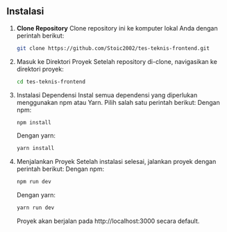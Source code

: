 ## Instalasi

1. **Clone Repository**
    Clone repository ini ke komputer lokal Anda dengan perintah berikut:
    ```bash
    git clone https://github.com/Stoic2002/tes-teknis-frontend.git
    ```

2.	Masuk ke Direktori Proyek
    Setelah repository di-clone, navigasikan ke direktori proyek:
    ```bash
    cd tes-teknis-frontend
    ```

3.	Instalasi Dependensi
    Instal semua dependensi yang diperlukan menggunakan npm atau Yarn. Pilih salah satu perintah berikut:
    Dengan npm:
    ```bash
    npm install
    ```
    Dengan yarn:
    ```bash
    yarn install
    ```

4.	Menjalankan Proyek
    Setelah instalasi selesai, jalankan proyek dengan perintah berikut:
    Dengan npm:
     ```bash
    npm run dev
    ```
    Dengan yarn:
     ```bash
    yarn run dev
    ```

    Proyek akan berjalan pada http://localhost:3000 secara default.

